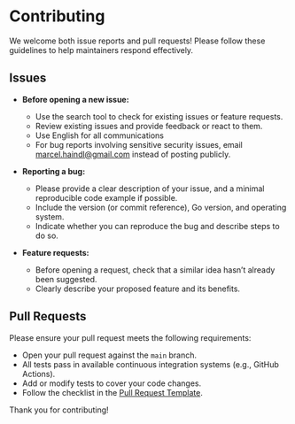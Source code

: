 # Contributing

We welcome both issue reports and pull requests! Please follow these guidelines to help maintainers respond effectively.

## Issues

- **Before opening a new issue:**
  - Use the search tool to check for existing issues or feature requests.
  - Review existing issues and provide feedback or react to them.
  - Use English for all communications
  - For bug reports involving sensitive security issues, email <marcel.haindl@gmail.com> instead of posting publicly.

- **Reporting a bug:**
  - Please provide a clear description of your issue, and a minimal reproducible code example if possible.
  - Include the version (or commit reference), Go version, and operating system.
  - Indicate whether you can reproduce the bug and describe steps to do so.

- **Feature requests:**
  - Before opening a request, check that a similar idea hasn’t already been suggested.
  - Clearly describe your proposed feature and its benefits.

## Pull Requests

Please ensure your pull request meets the following requirements:

- Open your pull request against the `main` branch.
- All tests pass in available continuous integration systems (e.g., GitHub Actions).
- Add or modify tests to cover your code changes.
- Follow the checklist in the [Pull Request Template](.github/PULL_REQUEST_TEMPLATE.md).

Thank you for contributing!
